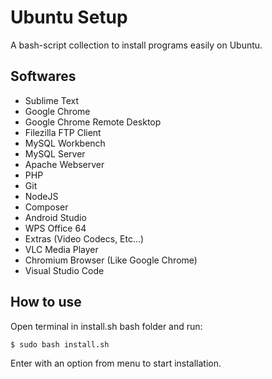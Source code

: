 # Ubuntu Setup

A bash-script collection to install programs easily on Ubuntu.

## Softwares

- Sublime Text
- Google Chrome
- Google Chrome Remote Desktop
- Filezilla FTP Client
- MySQL Workbench
- MySQL Server
- Apache Webserver
- PHP
- Git
- NodeJS
- Composer
- Android Studio
- WPS Office 64
- Extras (Video Codecs, Etc...)
- VLC Media Player
- Chromium Browser (Like Google Chrome)
- Visual Studio Code

## How to use

Open terminal in install.sh bash folder and run:

```sh
$ sudo bash install.sh
```

Enter with an option from menu to start installation.